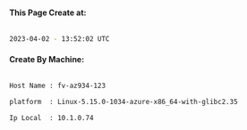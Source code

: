 
   
#### This Page Create at:

```bash

2023-04-02 - 13:52:02 UTC

```

#### Create By Machine:

```bash

Host Name : fv-az934-123

platform  : Linux-5.15.0-1034-azure-x86_64-with-glibc2.35

Ip Local  : 10.1.0.74

```

